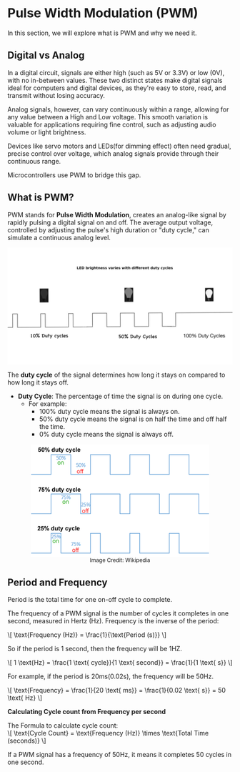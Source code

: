
# Pulse Width Modulation (PWM)

In this section, we will explore what is PWM and why we need it.

## Digital vs Analog
In a digital circuit, signals are either high (such as 5V or 3.3V) or low (0V), with no in-between values. These two distinct states make digital signals ideal for computers and digital devices, as they're easy to store, read, and transmit without losing accuracy.   

Analog signals, however, can vary continuously within a range, allowing for any value between a High and Low voltage.  This smooth variation is valuable for applications requiring fine control, such as adjusting audio volume or light brightness.

Devices like servo motors and LEDs(for dimming effect) often need gradual, precise control over voltage, which analog signals provide through their continuous range.

Microcontrollers use PWM to bridge this gap.

## What is PWM?
PWM stands for **Pulse Width Modulation**, creates an analog-like signal by rapidly pulsing a digital signal on and off. The average output voltage, controlled by adjusting the pulse's high duration or "duty cycle," can simulate a continuous analog level. 
 
 <img style="display: block; margin: auto;" alt="LED PWM" src="../images/led-pwm.jpg" />


The **duty cycle** of the signal determines how long it stays on compared to how long it stays off. 

- **Duty Cycle**: 
The percentage of time the signal is on during one cycle. 
  - For example:
    - 100% duty cycle means the signal is always on.
    - 50% duty cycle means the signal is on half the time and off half the time.
    - 0% duty cycle means the signal is always off.
<img style="display: block; margin: auto;" alt="Duty Cycle" src="../images/pwm-duty-cycle.png" />
<span style="text-align: center;display: block; margin: auto;  font-size: 12px;">Image Credit: Wikipedia</span>

## Period and Frequency
Period is the total time for one on-off cycle to complete. 

The frequency of a PWM signal is the number of cycles it completes in one second, measured in Hertz (Hz).  Frequency is the inverse of the period:

\\[
\text{Frequency (Hz)} = \\frac{1}{\text{Period (s)}}
\\]

So if the period is 1 second, then the frequency will be 1HZ.

\\[
1 \text{Hz} = \\frac{1 \text{ cycle}}{1 \text{ second}} = \\frac{1}{1 \text{ s}}
\\]

For example, if the period is 20ms(0.02s), the frequency will be 50Hz.

\\[
\text{Frequency} = \\frac{1}{20 \text{ ms}} = \\frac{1}{0.02 \text{ s}} = 50 \text{ Hz}
\\]



**Calculating Cycle count from Frequency per second**

The Formula to calculate cycle count:  
\\[
\text{Cycle Count} = \text{Frequency (Hz)} \\times \text{Total Time (seconds)}
\\]

If a PWM signal has a frequency of 50Hz, it means it completes 50 cycles in one second.
